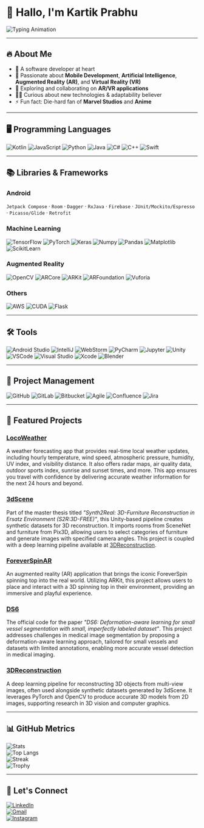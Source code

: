 <!-- Typing animation header -->
# 👋 Hallo, I'm Kartik Prabhu

![Typing Animation](https://readme-typing-svg.herokuapp.com?size=22&duration=3000&color=1E90FF&width=500&lines=Software+Developer;Mobile+%7C+AI+%7C+AR%2FVR+Enthusiast;Always+Learning+%26+Exploring+🚀)

---

## 🔥 About Me
- 🔭 A software developer at heart  
- 🌱 Passionate about **Mobile Development**, **Artificial Intelligence**, **Augmented Reality (AR)**, and **Virtual Reality (VR)**  
- 🤖 Exploring and collaborating on **AR/VR applications**  
- 👨‍💻 Curious about new technologies & adaptability believer  
- ⚡ Fun fact: Die-hard fan of **Marvel Studios** and **Anime**

---

## 🖥️ Programming Languages
![Kotlin](https://img.shields.io/badge/Kotlin-0095D5?style=for-the-badge&logo=kotlin&logoColor=white)
![JavaScript](https://img.shields.io/badge/JavaScript-F7DF1E?style=for-the-badge&logo=javascript&logoColor=black)
![Python](https://img.shields.io/badge/Python-3776AB?style=for-the-badge&logo=python&logoColor=white)
![Java](https://img.shields.io/badge/Java-007396?style=for-the-badge&logo=java&logoColor=white)
![C#](https://img.shields.io/badge/C%23-239120?style=for-the-badge&logo=csharp&logoColor=white)
![C++](https://img.shields.io/badge/C++-00599C?style=for-the-badge&logo=cplusplus&logoColor=white)
![Swift](https://img.shields.io/badge/Swift-FA7343?style=for-the-badge&logo=swift&logoColor=white)

---

## 📚 Libraries & Frameworks

### Android
`Jetpack Compose` · `Room` · `Dagger` · `RxJava` · `Firebase` · `JUnit/Mockito/Espresso` · `Picasso/Glide` · `Retrofit`

### Machine Learning
![TensorFlow](https://img.shields.io/badge/TensorFlow-FF6F00?style=for-the-badge&logo=tensorflow&logoColor=white)
![PyTorch](https://img.shields.io/badge/PyTorch-EE4C2C?style=for-the-badge&logo=pytorch&logoColor=white)
![Keras](https://img.shields.io/badge/Keras-D00000?style=for-the-badge&logo=keras&logoColor=white)
![Numpy](https://img.shields.io/badge/Numpy-013243?style=for-the-badge&logo=numpy&logoColor=white)
![Pandas](https://img.shields.io/badge/Pandas-150458?style=for-the-badge&logo=pandas&logoColor=white)
![Matplotlib](https://img.shields.io/badge/Matplotlib-013243?style=for-the-badge&logo=plotly&logoColor=white)
![ScikitLearn](https://img.shields.io/badge/ScikitLearn-F7931E?style=for-the-badge&logo=scikit-learn&logoColor=white)

### Augmented Reality
![OpenCV](https://img.shields.io/badge/OpenCV-27338e?style=for-the-badge&logo=opencv&logoColor=white)
![ARCore](https://img.shields.io/badge/ARCore-4285F4?style=for-the-badge&logo=google&logoColor=white)
![ARKit](https://img.shields.io/badge/ARKit-000000?style=for-the-badge&logo=apple&logoColor=white)
![ARFoundation](https://img.shields.io/badge/ARFoundation-35495E?style=for-the-badge&logo=unity&logoColor=white)
![Vuforia](https://img.shields.io/badge/Vuforia-008000?style=for-the-badge&logo=vuforia&logoColor=white)

### Others
![AWS](https://img.shields.io/badge/AWS-232F3E?style=for-the-badge&logo=amazon-aws&logoColor=white)
![CUDA](https://img.shields.io/badge/CUDA-76B900?style=for-the-badge&logo=nvidia&logoColor=white)
![Flask](https://img.shields.io/badge/Flask-000000?style=for-the-badge&logo=flask&logoColor=white)

---

## 🛠️ Tools
![Android Studio](https://img.shields.io/badge/Android_Studio-3DDC84?style=for-the-badge&logo=android-studio&logoColor=white)
![IntelliJ](https://img.shields.io/badge/IntelliJ-000000?style=for-the-badge&logo=intellij-idea&logoColor=white)
![WebStorm](https://img.shields.io/badge/WebStorm-000000?style=for-the-badge&logo=webstorm&logoColor=white)
![PyCharm](https://img.shields.io/badge/PyCharm-21D789?style=for-the-badge&logo=pycharm&logoColor=black)
![Jupyter](https://img.shields.io/badge/Jupyter-F37626?style=for-the-badge&logo=jupyter&logoColor=white)
![Unity](https://img.shields.io/badge/Unity-100000?style=for-the-badge&logo=unity&logoColor=white)
![VSCode](https://img.shields.io/badge/VSCode-007ACC?style=for-the-badge&logo=visual-studio-code&logoColor=white)
![Visual Studio](https://img.shields.io/badge/Visual_Studio-5C2D91?style=for-the-badge&logo=visual-studio&logoColor=white)
![Xcode](https://img.shields.io/badge/Xcode-147EFB?style=for-the-badge&logo=xcode&logoColor=white)
![Blender](https://img.shields.io/badge/Blender-F5792A?style=for-the-badge&logo=blender&logoColor=white)

---

## 📂 Project Management
![GitHub](https://img.shields.io/badge/GitHub-181717?style=for-the-badge&logo=github&logoColor=white)
![GitLab](https://img.shields.io/badge/GitLab-FC6D26?style=for-the-badge&logo=gitlab&logoColor=white)
![Bitbucket](https://img.shields.io/badge/Bitbucket-0052CC?style=for-the-badge&logo=bitbucket&logoColor=white)
![Agile](https://img.shields.io/badge/Agile-2496ED?style=for-the-badge&logo=scrumalliance&logoColor=white)
![Confluence](https://img.shields.io/badge/Confluence-172B4D?style=for-the-badge&logo=confluence&logoColor=white)
![Jira](https://img.shields.io/badge/Jira-0052CC?style=for-the-badge&logo=jira&logoColor=white)

---

## 🚀 Featured Projects

### [LocoWeather](https://github.com/kartikprabhu20/LocoWeather)
A weather forecasting app that provides real-time local weather updates, including hourly temperature, wind speed, atmospheric pressure, humidity, UV index, and visibility distance. It also offers radar maps, air quality data, outdoor sports index, sunrise and sunset times, and more. This app ensures you travel with confidence by delivering accurate weather information for the next 24 hours and beyond.  

### [3dScene](https://github.com/kartikprabhu20/3dScene)
Part of the master thesis titled *"Synth2Real: 3D-Furniture Reconstruction in Ersatz Environment (S2R:3D-FREE)"*, this Unity-based pipeline creates synthetic datasets for 3D reconstruction. It imports rooms from SceneNet and furniture from Pix3D, allowing users to select categories of furniture and generate images with specified camera angles. This project is coupled with a deep learning pipeline available at [3DReconstruction](https://github.com/kartikprabhu20/3DReconstruction).  

### [ForeverSpinAR](https://github.com/kartikprabhu20/ForeverSpinAR)
An augmented reality (AR) application that brings the iconic ForeverSpin spinning top into the real world. Utilizing ARKit, this project allows users to place and interact with a 3D spinning top in their environment, providing an immersive and playful experience.  

### [DS6](https://github.com/kartikprabhu20/DS6)
The official code for the paper *"DS6: Deformation-aware learning for small vessel segmentation with small, imperfectly labeled dataset"*. This project addresses challenges in medical image segmentation by proposing a deformation-aware learning approach, tailored for small vessels and datasets with limited annotations, enabling more accurate vessel detection in medical imaging.  

### [3DReconstruction](https://github.com/kartikprabhu20/3DReconstruction)
A deep learning pipeline for reconstructing 3D objects from multi-view images, often used alongside synthetic datasets generated by 3dScene. It leverages PyTorch and OpenCV to produce accurate 3D models from 2D images, supporting research in 3D vision and computer graphics.

---

## 📊 GitHub Metrics
![Stats](https://github-readme-stats.vercel.app/api?username=kartikprabhu20&show_icons=true&theme=tokyonight)  
![Top Langs](https://github-readme-stats.vercel.app/api/top-langs/?username=kartikprabhu20&layout=compact&theme=tokyonight)  
![Streak](https://github-readme-streak-stats.herokuapp.com/?user=kartikprabhu20&theme=tokyonight)  
![Trophy](https://github-profile-trophy.vercel.app/?username=kartikprabhu20&theme=tokyonight&row=1&column=6)

---

## 🤝 Let's Connect
[![LinkedIn](https://img.shields.io/badge/LinkedIn-0A66C2?style=for-the-badge&logo=linkedin&logoColor=white)](https://www.linkedin.com/in/kartikprabhu20/)  
[![Gmail](https://img.shields.io/badge/Gmail-D14836?style=for-the-badge&logo=gmail&logoColor=white)](mailto:prabhukartik20@gmail.com)  
[![Instagram](https://img.shields.io/badge/Instagram-E4405F?style=for-the-badge&logo=instagram&logoColor=white)](https://www.instagram.com/kartik_prabhu_/)
